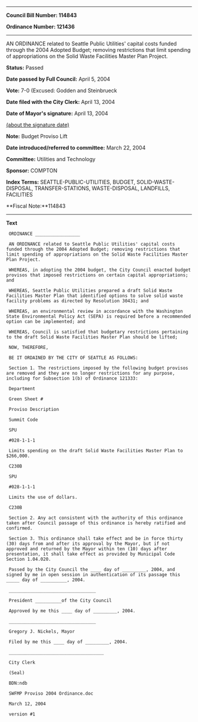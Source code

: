 

********

**Council Bill Number: 114843**
   
**Ordinance Number: 121436**
********

 AN ORDINANCE related to Seattle Public Utilities' capital costs funded through the 2004 Adopted Budget; removing restrictions that limit spending of appropriations on the Solid Waste Facilities Master Plan Project.

**Status:** Passed
   
**Date passed by Full Council:** April 5, 2004
   
**Vote:** 7-0 (Excused: Godden and Steinbrueck
   
**Date filed with the City Clerk:** April 13, 2004
   
**Date of Mayor's signature:** April 13, 2004
   
[(about the signature date)](/~public/approvaldate.htm)
   
   
**Note:** Budget Proviso Lift

   
**Date introduced/referred to committee:** March 22, 2004
   
**Committee:** Utilities and Technology
   
**Sponsor:** COMPTON
   
   
**Index Terms:** SEATTLE-PUBLIC-UTILITIES, BUDGET, SOLID-WASTE-DISPOSAL, TRANSFER-STATIONS, WASTE-DISPOSAL, LANDFILLS, FACILITIES

**Fiscal Note:**114843

********

**Text**
   
```
 ORDINANCE _________________

 AN ORDINANCE related to Seattle Public Utilities' capital costs funded through the 2004 Adopted Budget; removing restrictions that limit spending of appropriations on the Solid Waste Facilities Master Plan Project.

 WHEREAS, in adopting the 2004 budget, the City Council enacted budget provisos that imposed restrictions on certain capital appropriations; and

 WHEREAS, Seattle Public Utilities prepared a draft Solid Waste Facilities Master Plan that identified options to solve solid waste facility problems as directed by Resolution 30431; and

 WHEREAS, an environmental review in accordance with the Washington State Environmental Policy Act (SEPA) is required before a recommended option can be implemented; and

 WHEREAS, Council is satisfied that budgetary restrictions pertaining to the draft Solid Waste Facilities Master Plan should be lifted;

 NOW, THEREFORE,

 BE IT ORDAINED BY THE CITY OF SEATTLE AS FOLLOWS:

 Section 1. The restrictions imposed by the following budget provisos are removed and they are no longer restrictions for any purpose, including for Subsection 1(b) of Ordinance 121333:

 Department

 Green Sheet #

 Proviso Description

 Summit Code

 SPU

 #028-1-1-1

 Limits spending on the draft Solid Waste Facilities Master Plan to $266,000.

 C230B

 SPU

 #028-1-1-1

 Limits the use of dollars.

 C230B

 Section 2. Any act consistent with the authority of this ordinance taken after Council passage of this ordinance is hereby ratified and confirmed.

 Section 3. This ordinance shall take effect and be in force thirty (30) days from and after its approval by the Mayor, but if not approved and returned by the Mayor within ten (10) days after presentation, it shall take effect as provided by Municipal Code Section 1.04.020.

 Passed by the City Council the ____ day of _________, 2004, and signed by me in open session in authentication of its passage this _____ day of __________, 2004.

 _________________________________

 President __________of the City Council

 Approved by me this ____ day of _________, 2004.

 _________________________________

 Gregory J. Nickels, Mayor

 Filed by me this ____ day of _________, 2004.

 ____________________________________

 City Clerk

 (Seal)

 BDN:ndb

 SWFMP Proviso 2004 Ordinance.doc

 March 12, 2004

 version #1

```
